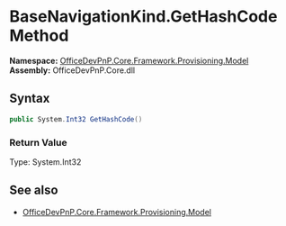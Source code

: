 # BaseNavigationKind.GetHashCode Method  
**Namespace:** [OfficeDevPnP.Core.Framework.Provisioning.Model](OfficeDevPnP.Core.Framework.Provisioning.Model.md)  
**Assembly:** OfficeDevPnP.Core.dll  
## Syntax
```C#
public System.Int32 GetHashCode()
```
### Return Value
Type: System.Int32  

## See also
- [OfficeDevPnP.Core.Framework.Provisioning.Model](OfficeDevPnP.Core.Framework.Provisioning.Model.md)

